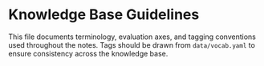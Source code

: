 # Knowledge Base Guidelines

This file documents terminology, evaluation axes, and tagging conventions used throughout the notes. Tags should be drawn from `data/vocab.yaml` to ensure consistency across the knowledge base.
